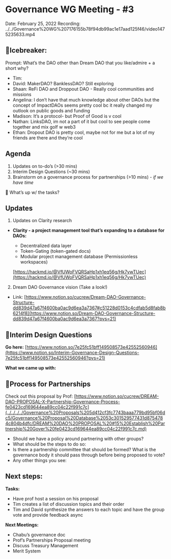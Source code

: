# Governance WG Meeting - #3

Date: February 25, 2022
Recording: ../../Governance%20WG%207176155b78f94db99ac1e17aad125f46/video1475235633.mp4

## 🌄Icebreaker:

Prompt: What’s the DAO other than Dream DAO that you like/admire + a short why? 

- Tim:
- David: MakerDAO? BanklessDAO? Still exploring
- Shaan: ReFi DAO and Droppout DAO - Really cool communities and missions
- Angelina: I don’t have that much knowledge about other DAOs but the concept of ImpactDAOs seems pretty cool bc it really changed my outlook on public goods and funding
- Madison: It’s a protocol- but Proof of Good is v cool
- Nathan: LinksDAO, im not a part of it but cool to see people come together and mix golf w web3
- Ethan: Dropout DAO is pretty cool, maybe not for me but a lot of my friends are there and they’re cool

## Agenda

1. Updates on to-do’s (>30 mins)
2. Interim Design Questions (~30 mins) 
3. Brainstorm on a governance process for partnerships (>10 mins) - *if we have time*

<aside>
📢 What’s up w/ the tasks?

## Updates

1. Updates on Clarity research
- **Clarity - a project management tool that’s expanding to a database for DAOs:** 
    - Decentralized data layer
    - Token-Gating (token-gated docs)
    - Modular project management database (Permissionless workspaces)
    
    [https://hackmd.io/@VfUWoFVQRSaHp1xh1eq56g/Hk7ywTUec](https://hackmd.io/@VfUWoFVQRSaHp1xh1eq56g/Hk7ywTUec)
    
2. Dream DAO Governance vision (Take a look!)
- Link: [https://www.notion.so/cucrew/Dream-DAO-Governance-Structure-dd839d47a67f4600ba0ac9d6ea3a7367#c51228d0153c4cdfab5d8fab8b6214f8](https://www.notion.so/Dream-DAO-Governance-Structure-dd839d47a67f4600ba0ac9d6ea3a7367?pvs=21)
</aside>

## 🎨Interim Design Questions

**Go here:**
[https://www.notion.so/7e25fc51bff149508573e42552560946](https://www.notion.so/Interim-Governance-Design-Questions-7e25fc51bff149508573e42552560946?pvs=21)

**What we came up with:**

## 🤝Process for Partnerships

Check out this proposal by Prof: 
[https://www.notion.so/cucrew/DREAM-DAO-PROPOSAL-X-Partnership-Governance-Process-fe0423cd169644ea89cc04c22f991c7c](../../../../Governance%20Proposals%205d412cf3fc7743baaa779bd95bf06dc5/Governance%20Proposal%20Database%2053c301529577431d8754784c804b4dfc/DREAM%20DAO%20PROPOSAL%20#15%20Establish%20Partnership%20Gover%20fe0423cd169644ea89cc04c22f991c7c.md)

- Should we have a policy around partnering with other groups?
- What should be the steps to do so:
- Is there a partnership committee that should be formed? What is the governance body it should pass through before being proposed to vote?
- Any other things you see:

## Next steps:

**Tasks:**

- Have prof host a session on his proposal
- Tim creates a list of discussion topics and their order
- Tim and David synthesize the answers to each topic and have the group vote and provide feedback async

**Next Meetings:**

- Chabu’s governance doc
- Prof’s Partnerships Proposal meeting
- Discuss Treasury Management
- Merit System